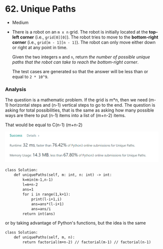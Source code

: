 # 62. Unique Paths

* Medium
*   There is a robot on an `m x n` grid. The robot is initially located at the **top-left corner** (i.e., `grid[0][0]`). The robot tries to move to the **bottom-right corner** (i.e., `grid[m - 1][n - 1]`). The robot can only move either down or right at any point in time.

    Given the two integers `m` and `n`, return _the number of possible unique paths that the robot can take to reach the bottom-right corner_.

    The test cases are generated so that the answer will be less than or equal to `2 * 10^9`.

### Analysis&#x20;

The question is a mathematic problem. If the grid is m\*n, then we need (m-1) horizontal steps and (n-1) vertical steps to go to the end. The question is asking for total possibilities, that is the same as asking how many possible ways are there to put (n-1) items into a list of (m+n-2) items.&#x20;

That would be equal to C(n-1)  (m+n-2)

![](<../.gitbook/assets/image (12) (1) (1) (1) (1) (1) (1).png>)

```
class Solution:
    def uniquePaths(self, m: int, n: int) -> int:
        k=min(m-1,n-1)
        l=m+n-2
        ans=1
        for i in range(1,k+1):
            print(l-i+1,i)
            ans=ans*(l-i+1)
            ans=ans/i
        return int(ans)
```



or by taking advantage of Python's functions, but the idea is the same&#x20;

```
class Solution:
    def uniquePaths(self, m, n):
        return factorial(m+n-2) // factorial(m-1) // factorial(n-1)
```

